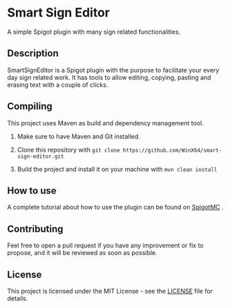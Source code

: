 # Smart Sign Editor

A simple Spigot plugin with many sign related functionalities.

## Description

SmartSignEditor is a Spigot plugin with the purpose to facilitate your every day sign related work. It has tools to allow editing, copying, pasting and erasing text with a couple of clicks.

## Compiling

This project uses Maven as build and dependency management tool.

1. Make sure to have Maven and Git installed.

2. Clone this repository with `git clone https://github.com/WinX64/smart-sign-editor.git`

3. Build the project and install it on your machine with `mvn clean install`

## How to use

A complete tutorial about how to use the plugin can be found on [SpigotMC](https://www.spigotmc.org/resources/smartsigneditor.24594/) .

## Contributing

Feel free to open a pull request if you have any improvement or fix to propose, and it will be reviewed as soon as possible.

## License

This project is licensed under the MIT License - see the [LICENSE](LICENSE) file for details.
